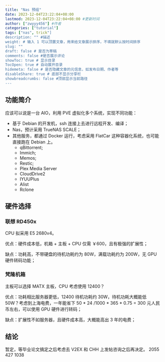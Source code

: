 ```yaml
---
title: "Nas 预组"
date: 2023-12-04T23:22:04+08:00
lastmod: 2023-12-04T23:22:04+08:00 #更新时间
author: ["zwyyy456"] #作者
categories: ["tutorial"]
tags: ["nas", trick"]
description: "" #描述
weight: # 输入 1 可以顶置文章，用来给文章展示排序，不填就默认按时间排序
slug: ""
draft: false # 是否为草稿
comments: false #是否展示评论
showToc: true # 显示目录
TocOpen: true # 自动展开目录
hidemeta: false # 是否隐藏文章的元信息，如发布日期、作者等
disableShare: true # 底部不显示分享栏
showbreadcrumbs: false #顶部显示当前路径
---
```

## 功能简介

应该可以说是一台 AIO，利用 PVE 虚拟化多个系统，实现不同功能：

- 基于 Debian 的开发机，ssh 连接上去进行远程开发、编译；
- Nas，预计采用 TrueNAS SCALE；
- 其他服务，都通过 Docker 运行，考虑采用 FlatCar 这种容器化系统，也可能直接跑在 Debian 上。
    - qBittorrent;
    - Immich;
    - Memos;
    - Restic;
    - Plex Media Server
    - CloudDrive2
    - IYUUPlus
    - Alist
    - Rclone

## 硬件选择

### 联想 RD450x 

CPU 拟采用 E5 2680v4。

优点：硬件成本低，机箱 + 主板 + CPU 仅需 ￥600，且有极强的扩展性；

缺点：功耗高，不带硬盘的待机功耗约为 80W，满载功耗约为 200W，无 GPU 硬件转码功能；

### 梵隆机箱

主板可以选择 MATX 主板，CPU 考虑使用 12400？

优点：功耗相比服务器更低，12400 待机功耗约 30W，待机功耗大概能低 50W？考虑到上海电费，一年能省下 50 * 24 /1000 * 365 * 0.75 = 300 元人民币左右，可以使用 GPU 硬件进行转码；

缺点：扩展性不如服务器，且硬件成本高，大概能高出 3 年的电费；

## 结论

暂定，等毕业论文搞定之后考虑去 V2EX 和 CHH 上发帖咨询之后再决定。
2055 427 1038

